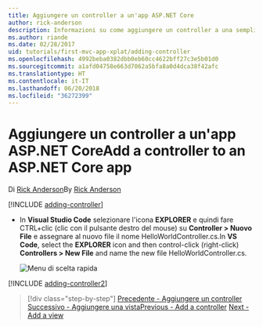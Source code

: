 ```yaml
---
title: Aggiungere un controller a un'app ASP.NET Core
author: rick-anderson
description: Informazioni su come aggiungere un controller a una semplice app ASP.NET Core MVC.
ms.author: riande
ms.date: 02/28/2017
uid: tutorials/first-mvc-app-xplat/adding-controller
ms.openlocfilehash: 4992beba0382dbb0eb60cc4622bff27c3e5b01d0
ms.sourcegitcommit: a1afd04758e663d7062a5bfa8a0d4dca38f42afc
ms.translationtype: HT
ms.contentlocale: it-IT
ms.lasthandoff: 06/20/2018
ms.locfileid: "36272399"
---
```

# <a name="add-a-controller-to-an-aspnet-core-app"></a><span data-ttu-id="57933-103">Aggiungere un controller a un'app ASP.NET Core</span><span class="sxs-lookup"><span data-stu-id="57933-103">Add a controller to an ASP.NET Core app</span></span>

<span data-ttu-id="57933-104">Di [Rick Anderson](https://twitter.com/RickAndMSFT)</span><span class="sxs-lookup"><span data-stu-id="57933-104">By [Rick Anderson](https://twitter.com/RickAndMSFT)</span></span>

[!INCLUDE [adding-controller](../../includes/mvc-intro/adding-controller1.md)]

* <span data-ttu-id="57933-105">In **Visual Studio Code** selezionare l'icona **EXPLORER** e quindi fare CTRL+clic (clic con il pulsante destro del mouse) su **Controller > Nuovo File** e assegnare al nuovo file il nome HelloWorldController.cs.</span><span class="sxs-lookup"><span data-stu-id="57933-105">In **VS Code**, select the **EXPLORER** icon and then control-click (right-click) **Controllers > New File** and name the new file HelloWorldController.cs.</span></span>

  ![Menu di scelta rapida](adding-controller/_static/new_file.png)

[!INCLUDE [adding-controller2](../../includes/mvc-intro/adding-controller2.md)]

> [!div class="step-by-step"]
> <span data-ttu-id="57933-107">[Precedente - Aggiungere un controller](start-mvc.md)
> [Successivo - Aggiungere una vista](adding-view.md)</span><span class="sxs-lookup"><span data-stu-id="57933-107">[Previous - Add a controller](start-mvc.md)
[Next - Add a view](adding-view.md)</span></span>  
